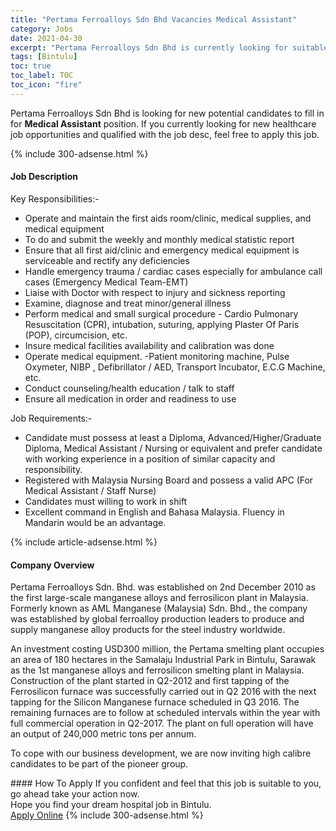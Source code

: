 ```yaml
---
title: "Pertama Ferroalloys Sdn Bhd Vacancies Medical Assistant" 
category: Jobs 
date: 2021-04-30 
excerpt: "Pertama Ferroalloys Sdn Bhd is currently looking for suitable person to fill in the Medical Assistant which positioned at Bintulu" 
tags: [Bintulu] 
toc: true 
toc_label: TOC 
toc_icon: "fire" 
--- 
```


<p>Pertama Ferroalloys Sdn Bhd is looking for new potential candidates to fill in for <b>Medical Assistant</b> position. If you currently looking for new healthcare job opportunities and qualified with the job desc, feel free to apply this job.
</p>{% include 300-adsense.html %} 
<div><div><h4>Job Description</h4></div><div><div><span><div><p>Key Responsibilities:-</p><ul><li>Operate and maintain the first aids room/clinic, medical supplies, and medical equipment</li><li>To do and submit the weekly and monthly medical statistic report</li><li>Ensure that all first aid/clinic and emergency medical equipment is serviceable and rectify any deficiencies</li><li>Handle emergency trauma / cardiac cases especially for ambulance call cases (Emergency Medical Team-EMT)</li><li>Liaise with Doctor with respect to injury and sickness reporting</li><li>Examine, diagnose and treat minor/general illness</li><li>Perform medical and small surgical procedure - Cardio Pulmonary Resuscitation (CPR), intubation, suturing, applying Plaster Of Paris (POP), circumcision, etc.</li><li>Insure medical facilities availability and calibration was done</li><li>Operate medical equipment. -Patient monitoring machine, Pulse Oxymeter, NIBP , Defibrillator / AED, Transport Incubator, E.C.G Machine, etc.</li><li>Conduct counseling/health education / talk to staff</li><li>Ensure all medication in order and readiness to use</li></ul><p>Job Requirements:-</p><ul><li>Candidate must possess at least a Diploma, Advanced/Higher/Graduate Diploma, Medical Assistant / Nursing or equivalent and prefer candidate with working experience in a position of similar capacity and responsibility.</li><li>Registered with Malaysia Nursing Board and possess a valid APC (For Medical Assistant / Staff Nurse)</li><li>Candidates must willing to work in shift&#160;</li><li>Excellent command&#160;in English and Bahasa Malaysia.&#160;Fluency in Mandarin would be an advantage.</li></ul></div></span></div></div></div> 
{% include article-adsense.html %} 
<div><div><h4>Company Overview</h4></div><div><div><span><div><p>Pertama Ferroalloys Sdn. Bhd.&#160;was established on 2nd December 2010 as the first large-scale manganese alloys and ferrosilicon plant in Malaysia. Formerly known as AML Manganese (Malaysia) Sdn. Bhd., the company was established by global ferroalloy production leaders to produce and supply manganese alloy products for the steel industry worldwide.</p><p>An investment costing USD300 million, the Pertama smelting plant occupies an area of 180 hectares in the Samalaju Industrial Park in Bintulu, Sarawak as the 1st manganese alloys and ferrosilicon smelting plant in Malaysia. Construction of the plant started in Q2-2012 and first tapping of the Ferrosilicon furnace was successfully carried out in Q2 2016 with the next tapping for the Silicon Manganese furnace scheduled in Q3 2016. The remaining furnaces are to follow at scheduled intervals within the year with full commercial operation in Q2-2017. The plant on full operation will have an output of 240,000 metric tons per annum.</p><p>To cope with our business development, we are now inviting high calibre candidates to be part of the pioneer group.</p></div></span></div></div></div> 
#### How To Apply 
If you confident and feel that this job is suitable to you, go ahead take your action now. <br/> 
Hope you find your dream hospital job in Bintulu. <br/> 
<a href="https://www.jobstreet.com.my/en/job/medical-assistant-4542328?jobId=jobstreet-my-job-4542328" class="btn btn--warning" target="_blank" rel="nofollow noopenner">Apply Online</a> 
{% include 300-adsense.html %} 